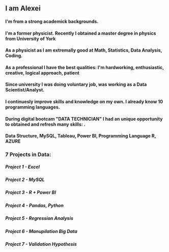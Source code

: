 <h2>  I am Alexei</h2> 
<h4> I'm from a strong academick backgrounds.</h4>
<h4>I'm a former physicist. Recently I obtained a master degree in physics from University of York</h4>
<h4>As a physicist as I am extremally good at Math, Statistics, Data Analysis, Coding. </h4>
<h4>As a professional I have the best qualities: I'm hardworking, enthusiastic, creative, logical approach, patient</h4>
<h4>Since university I was doing voluntary job, was working as a Data Scientist/Analyst.</h4>
<h4>I continuesly improve skills and knowledge on my own. I already know 10 programming languages.</h4>
<h4> During digital bootcam "DATA TECHNICIAN" I had an unique opportunity to obtained and refresh many skills: . </h4>
<h4>Data Structure, MySQL, Tableau, Power BI, Programming Language R, AZURE </h4>
<h3> 7 Projects in Data:</h3>
<h5>Project 1 - Excel </h5>
<h5>Project 2 - MySQL </h5>
<h5>Project 3 - R + Power BI </h5>
<h5>Project 4 - Pandas, Python </h5>
<h5>Project 5 - Regression Analysis </h5>
<h5>Project 6 - Manupilation Big Data </h5>
<h5>Project 7 - Validation Hypothesis</h5>


<!--
**Alek20s/Alek20s** is a ✨ _special_ ✨ repository because its `README.md` (this file) appears on your GitHub profile.

Here are some ideas to get you started:

- 🔭 I’m currently working on ...
- 🌱 I’m currently learning ...
- 👯 I’m looking to collaborate on ...
- 🤔 I’m looking for help with ...
- 💬 Ask me about ...
- 📫 How to reach me: ...
- 😄 Pronouns: ...
- ⚡ Fun fact: ...
-->
